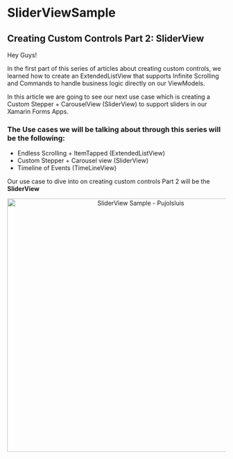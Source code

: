# SliderViewSample
## Creating Custom Controls Part 2: SliderView

Hey Guys!

In the first part of this series of articles about creating custom controls, we learned how to create an ExtendedListView that supports Infinite Scrolling and Commands to handle business logic directly on our ViewModels.

In this article we are going to see our next use case which is creating a Custom Stepper + CarouselView (SliderView) to support sliders in our Xamarin Forms Apps.

### The Use cases we will be talking about through this series will be the following:

- Endless Scrolling + ItemTapped (ExtendedListView)
- Custom Stepper + Carousel view (SliderView)
- Timeline of Events (TimeLineView)
 
Our use case to dive into on creating custom controls Part 2 will be the **SliderView**

<p align="center">
<img src="https://github.com/Pujolsluis/SliderViewSample/blob/master/Arts/SliderViewSampleDemo.gif" height="584" width="600" title="SliderView Sample - Pujolsluis"/>
</p>
